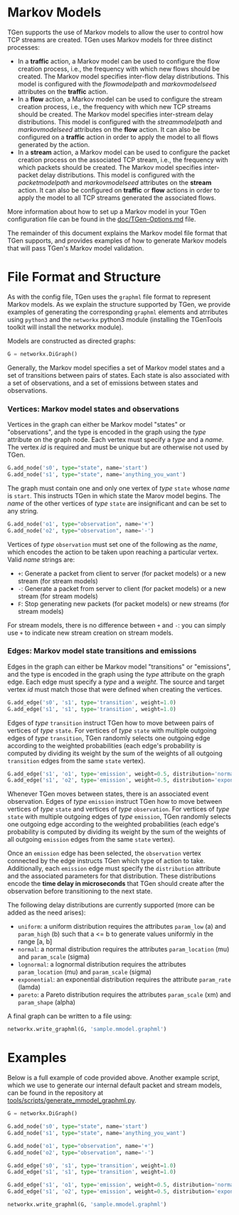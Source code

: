 # Markov Models

TGen supports the use of Markov models to allow the user to control how TCP
streams are created. TGen uses Markov models for three distinct processes:

  * In a **traffic** action, a Markov model can be used to configure the flow
    creation process, i.e., the frequency with which new flows should
    be created. The Markov model specifies inter-flow delay distributions.
    This model is configured with the _flowmodelpath_ and _markovmodelseed_
    attributes on the **traffic** action.
  * In a **flow** action, a Markov model can be used to configure the stream
    creation process, i.e., the frequency with which new TCP streams should
    be created. The Markov model specifies inter-stream delay distributions.
    This model is configured with the _streammodelpath_ and _markovmodelseed_
    attributes on the **flow** action. It can also be configured on a
    **traffic** action in order to apply the model to all flows generated by
    the action.
  * In a **stream** action, a Markov model can be used to configure the packet
    creation process on the associated TCP stream, i.e., the frequency with
    which packets should be created. The Markov model specifies inter-packet
    delay distributions. This model is configured with the _packetmodelpath_
    and _markovmodelseed_ attributes on the **stream** action. It can also be
    configured on **traffic** or **flow** actions in order to apply the model
    to all TCP streams generated the associated flows.

More information about how to set up a Markov model in your TGen configuration
file can be found in the [doc/TGen-Options.md](TGen-Options.md) file.

The remainder of this document explains the Markov model file format that TGen
supports, and provides examples of how to generate Markov models that will
pass TGen's Markov model validation.

# File Format and Structure

As with the config file, TGen uses the `graphml` file format to represent
Markov models. As we explain the structure supported by TGen, we provide
examples of generating the corresponding `graphml` elements and atrributes
using `python3` and the `networkx` python3 module (installing the TGenTools
toolkit will install the networkx module).

Models are constructed as directed graphs:

```python
G = networkx.DiGraph()
```

Generally, the Markov model specifies a set of Markov model states and a set
of transitions between pairs of states. Each state is also associated with a
set of observations, and a set of emissions between states and observations.

### Vertices: Markov model states and observations

Vertices in the graph can either be Markov model "states" or "observations",
and the type is encoded in the graph using the _type_ attribute on the graph
node. Each vertex must specify a _type_ and a _name_. The vertex _id_ is
required and must be unique but are otherwise not used by TGen.

```python
G.add_node('s0', type="state", name='start')
G.add_node('s1', type="state", name='anything_you_want')
```

The graph must contain one and only one vertex of _type_ `state` whose _name_
is `start`. This instructs TGen in which state the Marov model begins. The
_name_ of the other vertices of _type_ `state` are insignificant and can be
set to any string.

```python
G.add_node('o1', type="observation", name='+')
G.add_node('o2', type="observation", name='-')
```

Vertices of _type_ `observation` must set one of the following as the _name_,
which encodes the action to be taken upon reaching a particular vertex. Valid
_name_ strings are:

  * `+`: Generate a packet from client to server (for packet models) or a new
    stream (for stream models)
  * `-`: Generate a packet from server to client (for packet models) or a new
    stream (for stream models)
  * `F`: Stop generating new packets (for packet models) or new streams
    (for stream models)

For stream models, there is no difference between `+` and `-`: you can simply
use `+` to indicate new stream creation on stream models.

### Edges: Markov model state transitions and emissions

Edges in the graph can either be Markov model "transitions" or "emissions",
and the type is encoded in the graph using the _type_ attribute on the graph
edge. Each edge must specify a _type_ and a _weight_. The source and target
vertex _id_ must match those that were defined when creating the vertices.

```python
G.add_edge('s0', 's1', type='transition', weight=1.0)
G.add_edge('s1', 's1', type='transition', weight=1.0)
```

Edges of _type_ `transition` instruct TGen how to move between pairs of
vertices of _type_ `state`. For vertices of _type_ `state` with multiple
outgoing edges of _type_ `transition`, TGen randomly selects one outgoing
edge according to the weighted probabilities (each edge's probability is
computed by dividing its weight by the sum of the weights of all outgoing
`transition` edges from the same `state` vertex).

```python
G.add_edge('s1', 'o1', type='emission', weight=0.5, distribution='normal', param_location=5000000, param_scale=1000000)
G.add_edge('s1', 'o2', type='emission', weight=0.5, distribution='exponential', param_rate=0.001)
```

Whenever TGen moves between states, there is an associated event observation.
Edges of _type_ `emission` instruct TGen how to move between vertices of
_type_ `state` and vertices of _type_ `observation`. For vertices of _type_
`state` with multiple outgoing edges of _type_ `emission`, TGen randomly
selects one outgoing edge according to the weighted probabilities (each edge's
probability is computed by dividing its weight by the sum of the weights of
all outgoing `emission` edges from the same `state` vertex).

Once an `emission` edge has been selected, the `observation` vertex
connected by the edge instructs TGen which type of action to take.
Additionally, each `emission` edge must specify the `distribution` attribute
and the associated parameters for that distribution. These distributions encode
the **time delay in microseconds** that TGen should create after the observation
before transitioning to the next state.

The following delay distributions are currently supported (more can be added
as the need arises):

  * `uniform`: a uniform distribution requires the attributes
     `param_low` (a) and `param_high` (b) such that a <= b to generate
     values uniformly in the range [a, b]
  * `normal`: a normal distribution requires the attributes
     `param_location` (mu) and `param_scale` (sigma)
  * `lognormal`: a lognormal distribution requires the attributes
    `param_location` (mu) and `param_scale` (sigma)
  * `exponential`: an exponential distribution requires the attribute
     `param_rate` (lamda)
  * `pareto`: a Pareto distribution requires the attributes
    `param_scale` (xm) and `param_shape` (alpha)

A final graph can be written to a file using:

```python
networkx.write_graphml(G, 'sample.mmodel.graphml')
```

# Examples

Below is a full example of code provided above. Another example script, which
we use to generate our internal default packet and stream models, can be found
in the repository at [tools/scripts/generate_mmodel_graphml.py](../tools/scripts/generate_mmodel_graphml.py).

```python
G = networkx.DiGraph()

G.add_node('s0', type="state", name='start')
G.add_node('s1', type="state", name='anything_you_want')

G.add_node('o1', type="observation", name='+')
G.add_node('o2', type="observation", name='-')

G.add_edge('s0', 's1', type='transition', weight=1.0)
G.add_edge('s1', 's1', type='transition', weight=1.0)

G.add_edge('s1', 'o1', type='emission', weight=0.5, distribution='normal', param_location=5000000, param_scale=1000000)
G.add_edge('s1', 'o2', type='emission', weight=0.5, distribution='exponential', param_rate=0.001)

networkx.write_graphml(G, 'sample.mmodel.graphml')
```
